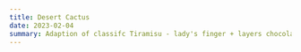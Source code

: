 ```yaml
---
title: Desert Cactus 
date: 2023-02-04
summary: Adaption of classifc Tiramisu - lady's finger + layers chocolate Mille-crepe with coffee whipping cream in between. 
---
```

